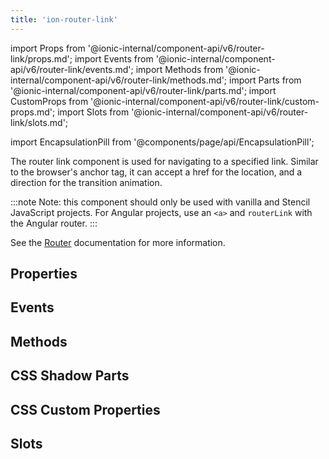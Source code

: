```yaml
---
title: 'ion-router-link'
---
```


import Props from '@ionic-internal/component-api/v6/router-link/props.md';
import Events from '@ionic-internal/component-api/v6/router-link/events.md';
import Methods from '@ionic-internal/component-api/v6/router-link/methods.md';
import Parts from '@ionic-internal/component-api/v6/router-link/parts.md';
import CustomProps from '@ionic-internal/component-api/v6/router-link/custom-props.md';
import Slots from '@ionic-internal/component-api/v6/router-link/slots.md';

<head>
  <title>Router Link | Navigating The ion-router-link Component</title>
  <meta
    name="description"
    content="Use the ion-router-link component to navigate to a specified link. The router link can accept an href for location and a direction for the transition animation."
  />
</head>

import EncapsulationPill from '@components/page/api/EncapsulationPill';

<EncapsulationPill type="shadow" />

The router link component is used for navigating to a specified link. Similar to the browser's anchor tag, it can accept a href for the location, and a direction for the transition animation.

:::note
Note: this component should only be used with vanilla and Stencil JavaScript projects. For Angular projects, use an `<a>` and `routerLink` with the Angular router.
:::

See the [Router](./router) documentation for more information.

## Properties

<Props />

## Events

<Events />

## Methods

<Methods />

## CSS Shadow Parts

<Parts />

## CSS Custom Properties

<CustomProps />

## Slots

<Slots />
